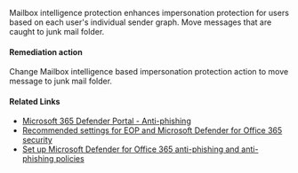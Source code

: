 Mailbox intelligence protection enhances impersonation protection for users based on each user's individual sender graph. Move messages that are caught to junk mail folder.

#### Remediation action
Change Mailbox intelligence based impersonation protection action to move message to junk mail folder.

#### Related Links

* [Microsoft 365 Defender Portal - Anti-phishing](https://security.microsoft.com/antiphishing) 
* [Recommended settings for EOP and Microsoft Defender for Office 365 security](https://aka.ms/orca-atpp-docs-7) 
* [Set up Microsoft Defender for Office 365 anti-phishing and anti-phishing policies](https://aka.ms/orca-atpp-docs-9)
